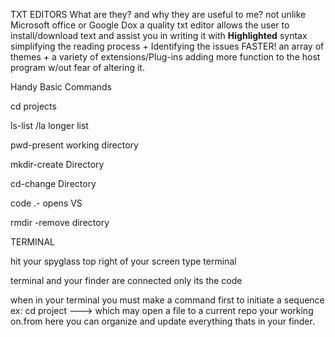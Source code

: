 TXT EDITORS
What are they? and why they are useful to me? not unlike Microsoft office 
or Google Dox a quality txt editor allows the user to install/download text 
and assist you in writing it with **Highlighted** syntax simplifying the 
reading process + Identifying the issues FASTER! an array of themes + a variety 
of extensions/Plug-ins adding more function to the host program w/out fear of altering it.

Handy Basic Commands

cd projects

ls-list /la longer list

pwd-present working directory

mkdir-create Directory

cd-change Directory

code .- opens VS

rmdir -remove directory 

 

TERMINAL 

hit your spyglass top right of your screen type terminal 

terminal and your finder are connected only its the code 

when in your terminal you must make a command first to 
initiate a sequence ex: cd project ---> which may open a file 
to a current repo your working on.from here you can organize and update everything thats in your finder.
